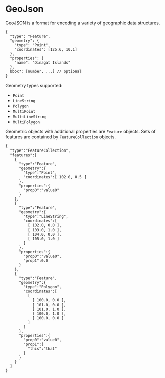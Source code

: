 # GeoJson

GeoJSON is a format for encoding a variety of geographic data structures.

```
{
  "type": "Feature",
  "geometry": {
    "type": "Point",
    "coordinates": [125.6, 10.1]
  },
  "properties": {
    "name": "Dinagat Islands"
  },
  bbox?: [number, ...] // optional
}
```

Geometry types supported:

- `Point`
- `LineString`
- `Polygon`
- `MultiPoint`
- `MultiLineString`
- `MultiPolygon`

Geometric objects with additional properties are `Feature` objects. Sets of
features are contained by `FeatureCollection` objects.

```
{
  "type":"FeatureCollection",
  "features":[
    {
      "type":"Feature",
      "geometry":{
        "type":"Point",
        "coordinates":[ 102.0, 0.5 ]
      },
      "properties":{
        "prop0":"value0"
      }
    },
    {
      "type":"Feature",
      "geometry":{
        "type":"LineString",
        "coordinates":[
          [ 102.0, 0.0 ],
          [ 103.0, 1.0 ],
          [ 104.0, 0.0 ],
          [ 105.0, 1.0 ]
        ]
      },
      "properties":{
        "prop0":"value0",
        "prop1":0.0
      }
    },
    {
      "type":"Feature",
      "geometry":{
        "type":"Polygon",
        "coordinates":[
          [
            [ 100.0, 0.0 ],
            [ 101.0, 0.0 ],
            [ 101.0, 1.0 ],
            [ 100.0, 1.0 ],
            [ 100.0, 0.0 ]
          ]
        ]
      },
      "properties":{
        "prop0":"value0",
        "prop1":{
          "this":"that"
        }
      }
    }
  ]
}
```
